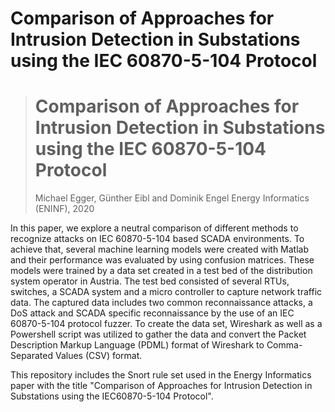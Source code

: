 # Comparison of Approaches for Intrusion Detection in Substations using the IEC 60870-5-104 Protocol

> # Comparison of Approaches for Intrusion Detection in Substations using the IEC 60870-5-104 Protocol
> Michael Egger, Günther Eibl and Dominik Engel
> Energy Informatics (ENINF), 2020


In this paper, we explore a neutral comparison of different methods to recognize attacks on IEC 60870-5-104 based SCADA environments. To achieve that, several machine learning models were created with Matlab and their performance was evaluated by using confusion matrices. These models were trained by a data set created in a test bed of the distribution system operator in Austria. The test bed consisted of several RTUs, switches, a SCADA system and a micro controller to capture network traffic data. The captured data includes  two common reconnaissance attacks, a DoS attack and SCADA specific reconnaissance by the use of an IEC 60870-5-104 protocol fuzzer. To create the data set, Wireshark as well as a Powershell script was utilized to gather the data and convert the Packet Description Markup Language (PDML) format of Wireshark to Comma-Separated Values (CSV) format.


This repository includes the Snort rule set used in the Energy Informatics paper with the title "Comparison of Approaches for Intrusion Detection in Substations using the IEC60870-5-104 Protocol".
